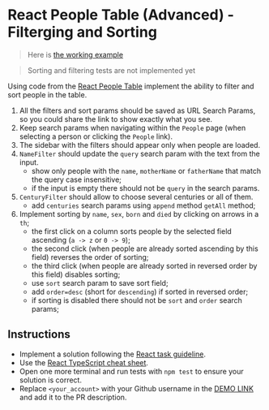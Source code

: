# React People Table (Advanced) - Filterging and Sorting

> Here is [the working example](https://mate-academy.github.io/react_people-table-advanced/)

> Sorting and filtering tests are not implemented yet

Using code from the [React People Table](https://github.com/mate-academy/react_people-table-basics#react-people-table)
implement the ability to filter and sort people in the table.

1. All the filters and sort params should be saved as URL Search Params, so you could share the link to show exactly what you see.
1. Keep search params when navigating within the `People` page (when selecting a person or clicking the `People` link).
1. The sidebar with the filters should appear only when people are loaded.
1. `NameFilter` should update the `query` search param with the text from the input.
    - show only people with the `name`, `motherName` or `fatherName` that match the query case insensitive;
    - if the input is empty there should not be `query` in the search params.
1. `CenturyFilter` should allow to choose several centuries or all of them.
    - add `centuries` search params using `append` method  `getAll` method;
1. Implement sorting by `name`, `sex`, `born` and `died` by clicking on arrows in a `th`;
    - the first click on a column sorts people by the selected field ascending (`a -> z` or `0 -> 9`);
    - the second click (when people are already sorted ascending by this field) reverses the order of sorting;
    - the third click (when people are already sorted in reversed order by this field) disables sorting;
    - use `sort` search param to save sort field;
    - add `order=desc` (short for `descending`) if sorted in reversed order;
    - if sorting is disabled there should not be `sort` and `order` search params;

## Instructions

- Implement a solution following the [React task guideline](https://github.com/mate-academy/react_task-guideline#react-tasks-guideline).
- Use the [React TypeScript cheat sheet](https://mate-academy.github.io/fe-program/js/extra/react-typescript).
- Open one more terminal and run tests with `npm test` to ensure your solution is correct.
- Replace `<your_account>` with your Github username in the [DEMO LINK](https://andriibezkorovainyi.github.io/react_people-table-advanced/) and add it to the PR description.
